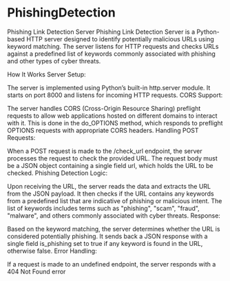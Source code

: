 # PhishingDetection


Phishing Link Detection Server
Phishing Link Detection Server is a Python-based HTTP server designed to identify potentially malicious URLs using keyword matching. The server listens for HTTP requests and checks URLs against a predefined list of keywords commonly associated with phishing and other types of cyber threats.

How It Works
Server Setup:

The server is implemented using Python’s built-in http.server module.
It starts on port 8000 and listens for incoming HTTP requests.
CORS Support:

The server handles CORS (Cross-Origin Resource Sharing) preflight requests to allow web applications hosted on different domains to interact with it.
This is done in the do_OPTIONS method, which responds to preflight OPTIONS requests with appropriate CORS headers.
Handling POST Requests:

When a POST request is made to the /check_url endpoint, the server processes the request to check the provided URL.
The request body must be a JSON object containing a single field url, which holds the URL to be checked.
Phishing Detection Logic:

Upon receiving the URL, the server reads the data and extracts the URL from the JSON payload.
It then checks if the URL contains any keywords from a predefined list that are indicative of phishing or malicious intent.
The list of keywords includes terms such as "phishing", "scam", "fraud", "malware", and others commonly associated with cyber threats.
Response:

Based on the keyword matching, the server determines whether the URL is considered potentially phishing.
It sends back a JSON response with a single field is_phishing set to true if any keyword is found in the URL, otherwise false.
Error Handling:

If a request is made to an undefined endpoint, the server responds with a 404 Not Found error
